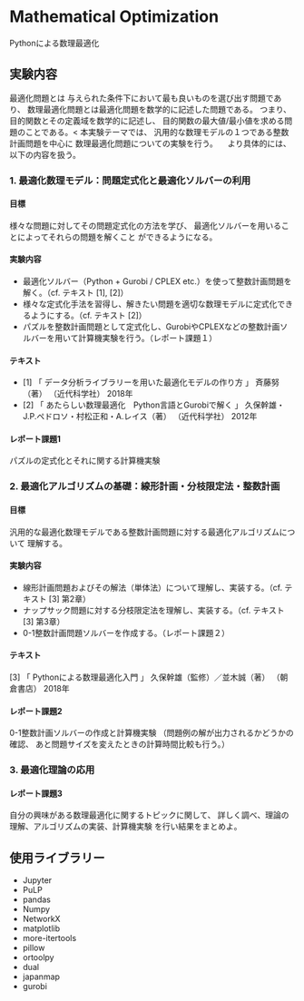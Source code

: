 # Mathematical Optimization
Pythonによる数理最適化 

## 実験内容
最適化問題とは 与えられた条件下において最も良いものを選び出す問題であり、 数理最適化問題とは最適化問題を数学的に記述した問題である。 つまり、目的関数とその定義域を数学的に記述し、 目的関数の最大値/最小値を求める問題のことである。< 本実験テーマでは、 汎用的な数理モデルの１つである整数計画問題を中心に 数理最適化問題についての実験を行う。
　より具体的には、以下の内容を扱う。
 
### 1. 最適化数理モデル：問題定式化と最適化ソルバーの利用
#### 目標
様々な問題に対してその問題定式化の方法を学び、 最適化ソルバーを用いることによってそれらの問題を解くこと ができるようになる。

#### 実験内容
- 最適化ソルバー（Python + Gurobi / CPLEX etc.）を使って整数計画問題を解く。（cf. テキスト [1], [2]）
- 様々な定式化手法を習得し、解きたい問題を適切な数理モデルに定式化できるようにする。（cf. テキスト [2]）
- パズルを整数計画問題として定式化し、GurobiやCPLEXなどの整数計画ソルバーを用いて計算機実験を行う。（レポート課題１）

#### テキスト
- [1] 「 データ分析ライブラリーを用いた最適化モデルの作り方 」 斉藤努（著） （近代科学社） 2018年 
- [2] 「 あたらしい数理最適化　Python言語とGurobiで解く 」 久保幹雄・J.P.ペドロソ・村松正和・A.レイス（著） （近代科学社） 2012年 

#### レポート課題1
パズルの定式化とそれに関する計算機実験

### 2. 最適化アルゴリズムの基礎：線形計画・分枝限定法・整数計画
#### 目標
汎用的な最適化数理モデルである整数計画問題に対する最適化アルゴリズムについて 理解する。

#### 実験内容
- 線形計画問題およびその解法（単体法）について理解し、実装する。（cf. テキスト [3] 第2章）
- ナップサック問題に対する分枝限定法を理解し、実装する。（cf. テキスト [3] 第3章）
- 0-1整数計画問題ソルバーを作成する。（レポート課題２）

#### テキスト
[3] 「 Pythonによる数理最適化入門 」 久保幹雄（監修）／並木誠（著） （朝倉書店） 2018年

#### レポート課題2
0-1整数計画ソルバーの作成と計算機実験
（問題例の解が出力されるかどうかの確認、 あと問題サイズを変えたときの計算時間比較も行う。）

### 3. 最適化理論の応用
#### レポート課題3
自分の興味がある数理最適化に関するトピックに関して、 詳しく調べ、理論の理解、アルゴリズムの実装、計算機実験 を行い結果をまとめよ。

## 使用ライブラリー

- Jupyter
- PuLP
- pandas
- Numpy
- NetworkX
- matplotlib
- more-itertools
- pillow
- ortoolpy
- dual
- japanmap
- gurobi
